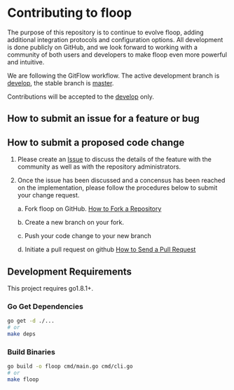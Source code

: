 # Contributing to floop

The purpose of this repository is to continue to evolve floop, adding additional integration protocols
and configuration options.  All development is done publicly on GitHub, and we look forward to working
with a community of both users and developers to make floop even more powerful and intuitive.

We are following the GitFlow workflow. The active development branch is 
[develop](https://github.com/d3sw/floop/tree/develop), the stable branch is 
[master](https://github.com/d3sw/floop/tree/master).

Contributions will be accepted to the [develop](https://github.com/d3sw/floop/tree/develop) only.

## How to submit an issue for a feature or bug


## How to submit a proposed code change

1. Please create an [Issue](https://github.com/d3sw/floop/issues) to discuss 
the details of the feature with the community as well as with the repository administrators.

2. Once the issue has been discussed and a concensus has been reached on the implementation, please 
follow the procedures below to submit your change request.

    a. Fork floop on GitHub. [How to Fork a Repository](http://help.github.com/fork-a-repo/)

    b. Create a new branch on your fork.

    c. Push your code change to your new branch

    d. Initiate a pull request on github [How to Send a Pull Request](http://help.github.com/send-pull-requests/)

## Development Requirements

This project requires go1.8.1+.

### Go Get Dependencies
```bash
go get -d ./...
# or
make deps
```

### Build Binaries
```bash
go build -o floop cmd/main.go cmd/cli.go
# or
make floop
```
